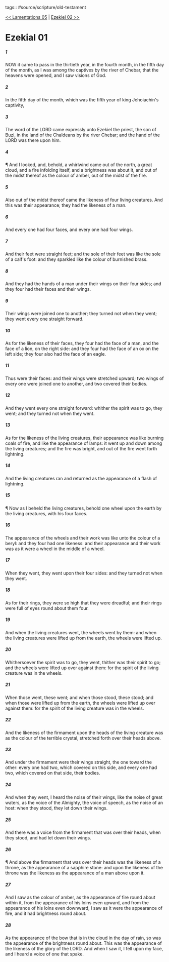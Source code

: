 tags:: #source/scripture/old-testament

[<< Lamentations 05](/old-testament/25_Lamentations/Lamentations_05.md) | [Ezekiel 02 >>](/old-testament/26_Ezekiel/Ezekiel_02.md)

# Ezekial 01

##### 1

NOW it came to pass in the thirtieth year, in the fourth month, in the fifth day of the month, as I was among the captives by the river of Chebar, that the heavens were opened, and I saw visions of God.

##### 2

In the fifth day of the month, which was the fifth year of king Jehoiachin's captivity,

##### 3

The word of the LORD came expressly unto Ezekiel the priest, the son of Buzi, in the land of the Chaldeans by the river Chebar; and the hand of the LORD was there upon him.

##### 4

¶ And I looked, and, behold, a whirlwind came out of the north, a great cloud, and a fire infolding itself, and a brightness was about it, and out of the midst thereof as the colour of amber, out of the midst of the fire.

##### 5

Also out of the midst thereof came the likeness of four living creatures. And this was their appearance; they had the likeness of a man.

##### 6

And every one had four faces, and every one had four wings.

##### 7

And their feet were straight feet; and the sole of their feet was like the sole of a calf's foot: and they sparkled like the colour of burnished brass.

##### 8

And they had the hands of a man under their wings on their four sides; and they four had their faces and their wings.

##### 9

Their wings were joined one to another; they turned not when they went; they went every one straight forward.

##### 10

As for the likeness of their faces, they four had the face of a man, and the face of a lion, on the right side: and they four had the face of an ox on the left side; they four also had the face of an eagle.

##### 11

Thus were their faces: and their wings were stretched upward; two wings of every one were joined one to another, and two covered their bodies.

##### 12

And they went every one straight forward: whither the spirit was to go, they went; and they turned not when they went.

##### 13

As for the likeness of the living creatures, their appearance was like burning coals of fire, and like the appearance of lamps: it went up and down among the living creatures; and the fire was bright, and out of the fire went forth lightning.

##### 14

And the living creatures ran and returned as the appearance of a flash of lightning.

##### 15

¶ Now as I beheld the living creatures, behold one wheel upon the earth by the living creatures, with his four faces.

##### 16

The appearance of the wheels and their work was like unto the colour of a beryl: and they four had one likeness: and their appearance and their work was as it were a wheel in the middle of a wheel.

##### 17

When they went, they went upon their four sides: and they turned not when they went.

##### 18

As for their rings, they were so high that they were dreadful; and their rings were full of eyes round about them four.

##### 19

And when the living creatures went, the wheels went by them: and when the living creatures were lifted up from the earth, the wheels were lifted up.

##### 20

Whithersoever the spirit was to go, they went, thither was their spirit to go; and the wheels were lifted up over against them: for the spirit of the living creature was in the wheels.

##### 21

When those went, these went; and when those stood, these stood; and when those were lifted up from the earth, the wheels were lifted up over against them: for the spirit of the living creature was in the wheels.

##### 22

And the likeness of the firmament upon the heads of the living creature was as the colour of the terrible crystal, stretched forth over their heads above.

##### 23

And under the firmament were their wings straight, the one toward the other: every one had two, which covered on this side, and every one had two, which covered on that side, their bodies.

##### 24

And when they went, I heard the noise of their wings, like the noise of great waters, as the voice of the Almighty, the voice of speech, as the noise of an host: when they stood, they let down their wings.

##### 25

And there was a voice from the firmament that was over their heads, when they stood, and had let down their wings.

##### 26

¶ And above the firmament that was over their heads was the likeness of a throne, as the appearance of a sapphire stone: and upon the likeness of the throne was the likeness as the appearance of a man above upon it.

##### 27

And I saw as the colour of amber, as the appearance of fire round about within it, from the appearance of his loins even upward, and from the appearance of his loins even downward, I saw as it were the appearance of fire, and it had brightness round about.

##### 28

As the appearance of the bow that is in the cloud in the day of rain, so was the appearance of the brightness round about. This was the appearance of the likeness of the glory of the LORD. And when I saw it, I fell upon my face, and I heard a voice of one that spake.
